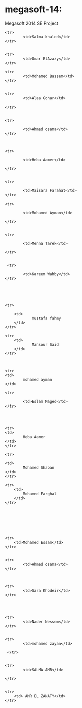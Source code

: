 megasoft-14:
===========

Megasoft 2014 SE Project


<table>



	<tr>
			<td>Salma khaled</td>
	</tr>


	<tr>
			<td>Omar ElAzazy</td>
	</tr>
	
	<tr>
			<td>Mohamed Bassem</td>
	</tr>


	<tr>
			<td>Alaa Gohar</td>

	</tr>


	<tr>

			<td>Ahmed osama</td>
	</tr>
	


	<tr>
	
			<td>Heba Aamer</td>
	
	</tr>
	

	<tr>
	
			<td>Maisara Farahat</td>
	</tr>
	
	<tr>
	
			<td>Mohamed Ayman</td>
	
	</tr>
	

	<tr>

			<td>Menna Tarek</td> 
	
	</tr>


	 <tr>
		
			<td>Kareem Wahby</td>
	</tr>
	



	
	<tr>

		<td>
				mustafa fahmy
		</td>
	</tr>

	<tr>
		<td>
				Mansour Said
		</td>
	</tr>



	<tr>
	<td>
			mohamed ayman
	</td>

	<tr>

			<td>Eslam Maged</td>
	</tr>




	<tr>
	<td>
			Heba Aamer
	</td>
	</tr>

    <tr>

	<td>
			Mohamed Shaban
	</td>
	</tr>

	<tr>
		<td>
			Mohamed Farghal
		</td>
	</tr>
        
        
        

	

	
	<tr>
		<td>Mohamed Essam</td>
	</tr>


	<tr>
			<td>Ahmed osama</td>
	</tr>


	
	<tr>
			<td>Sara Khodeir</td>
	</tr>



	
	<tr>
			<td>Nader Nessem</td>
	</tr>


	<tr> 
			<td>mohamed zayan</td>

	 </tr>
	

	<tr>
			<td>SALMA AMR</td>
	
	</tr>


	<tr>
		<td> AMR EL ZANATY</td>
	</tr>

</table>

